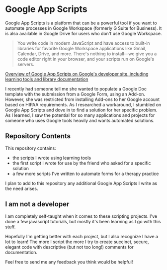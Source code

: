 # Google App Scripts

Google App Scripts is a platform that can be a powerful tool if you want to automate processes in Google Workspace (formerly G Suite for Business). It is also available in Google Drive for users who don't use Google Workspace.

>You write code in modern JavaScript and have access to built-in libraries for favorite Google Workspace applications like Gmail, Calendar, Drive, and more. There's nothing to install—we give you a code editor right in your browser, and your scripts run on Google's servers.

[Overview of Google App Scripts on Google's developer site, including learning tools and library documentation](https://developers.google.com/apps-script/overview)

I recently had someone tell me she wanted to populate a Google Doc template with the submission from a Google Form, using an Add-on. However, she was restricted from installing Add-ons to her Google account based on HIPAA requirements. As I researched a workaround, I stumbled on Google App Scripts and dove in to find a solution for her specific problem. As I learned, I saw the potential for so many applications and projects for someone who uses Google tools heavily and wants  automated solutions.

## Repository Contents

This repository contains:
* the scripts I wrote using learning tools
* the first script I wrote for use by the friend who asked for a specific solution
* a few more scripts I've written to automate forms for a therapy practice

I plan to add to this repository any additional Google App Scripts I write as the need arises.

## I am not a developer

I am completely self-taught when it comes to these scripting projects. I've done a few javascript tutorials, but mostly it's been learning as I go with this stuff. 

Hopefully I'm getting better with each project, but I also recognize I have a lot to learn! The more I script the more I try to create succinct, secure, elegant code with descriptive (but not too long!) comments for documentation. 

Feel free to send me any feedback you think would be helpful!
